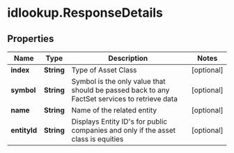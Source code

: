 # idlookup.ResponseDetails

## Properties

Name | Type | Description | Notes
------------ | ------------- | ------------- | -------------
**index** | **String** | Type of Asset Class | [optional] 
**symbol** | **String** | Symbol is the only value that should be passed back to any FactSet services to retrieve data  | [optional] 
**name** | **String** | Name of the related entity | [optional] 
**entityId** | **String** | Displays Entity ID&#39;s for public companies and only if the asset class is equities  | [optional] 


